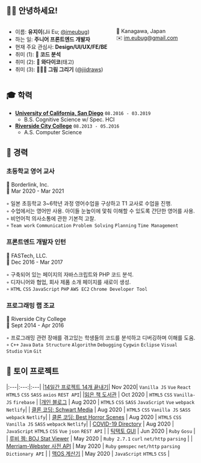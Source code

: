 ## 👋🏼 안녕하세요!

<ul style="float: left;"> 
<li> 이름: <b>유지이</b>(Jii Eu; <a href="https://github.com/imeubug">@imeubug</a>)</li>
<li> 하는 일: <b>주니어 프론트엔드 개발자</b></li>
<li> 현재 주요 관심사: <b>Design/UI/UX/FE/BE</b></li>
<li> 취미 (1): <b>🤖 코드 분석</b></li>
<li> 취미 (2): <b>🥁 와다이코</b>(태고) </li>
<li> 취미 (3): <b>👨🏼‍🎨 그림 그리기</b> (<a href="https://www.instagram.com/jiidraws/">@jiidraws</a>)</li>
</ul>

<ul style="float: left;"> 
📍 Kanagawa, Japan <br />
✉️ <a href = "mailto: im.eubug@gmail.com">im.eubug@gmail.com</a>
</ul>
<div style="clear: both;"></div>

## 🎓 학력

- <b>[University of California, San Diego](https://ucsd.edu)</b>  `08.2016 - 03.2019`
  - B.S. Cognitive Science w/ Spec. HCI
- <b>[Riverside City College](http://www.rcc.edu)</b> `08.2013 - 05.2016`
  - A.S. Computer Science

## 💼 경력

### 초등학교 영어 교사
🏢  Borderlink, Inc. <br />
📅  Mar 2020 - Mar 2021 <br />

◦ 일본 초등학교 3~6학년 과정 영어수업을 구상하고 T1 교사로 수업을 진행. <br />
◦ 수업에서는 영어만 사용. 아이들 눈높이에 맟춰 이해할 수 있도록 간단한 영어를 사용. <br />
◦ 비언어적 의사소통에 관한 기본적 고찰. <br />
◦ `Team work` `Communication` `Problem Solving` `Planning` `Time Management`

### 프론트엔드 개발자 인턴
🏢  FASTech, LLC. <br />
📅  Dec 2016 - Mar 2017 <br />

◦ 구축되어 있는 페이지의 자바스크립트와 PHP 코드 분석. <br />
◦ 디자니어와 협업, 회사 제품 소개 페이지를 새로이 생성. <br />
◦ `HTML` `CSS` `JavaScript` `PHP` `AWS EC2` `Chrome Developer Tool` 

### 프로그래밍 랩 조교
🏢  Riverside City College <br />
📅  Sept 2014 - Apr 2016 <br />

◦ 프로그래밍 관련 장애를 겪고있는 학생들의 코드를 분석하고 디버깅하며 이해를 도움.<br /> 
◦ `C++` `Java` `Data Structure` `Algorithm` `Debugging` `Cygwin` `Eclipse` `Visual Studio` `Vim` `Git`

## 🧸 토이 프로젝트

|:---|:---:|:---|
|[14일간 프로젝트 14개 끝내기](https://github.com/imeubug/14Days_14Projects)| Nov 2020| `Vanilla JS` `Vue` `React` `HTML5` `CSS` `SASS` `axios` `REST API`|
|[읽은 책 도서관](https://github.com/imeubug/library) | Oct 2020 | `HTML5` `CSS`  `Vanilla-JS` `firebase` |
|[개인 블로그](https://github.com/imeubug/vue-blog) | Aug 2020 | `HTML5` `CSS` `SASS` `JavaScript` `Vue` `webpack` `Netlify`|
| [클론 코딩: Schwart Media](https://github.com/imeubug/clone-schwartz-media) | Aug 2020 | `HTML5` `CSS` `Vanilla JS` `SASS` `webpack` `Netlify`|
| [클론 코딩: Best Horror Scenes](https://github.com/imeubug/clone-best-horror-scenes) | Aug 2020 | `HTML5` `CSS` `Vanilla JS` `SASS` `webpack` `Netlify`|
| [COVID-19 Directory](https://github.com/imeubug/covid-directory) | Aug 2020 | `JavaScript` `HTML5` `CSS` `Vue` `json` `REST API` |
| [틱택토 GUI](https://github.com/imeubug/ruby-toy-projects/tree/master/tic-tac-toe/gui) | Jun 2020 | `Ruby` `Gosu` |
| [루비 젬: BOJ Stat Viewer](https://github.com/imeubug/boj-solvedac) | May 2020 | `Ruby 2.7.1` `curl` `net/http` `parsing` |
| [Merriam-Webster 사전 API](https://github.com/imeubug/mw-dictionary) | May 2020 | `Ruby` `gemspec` `net/http` `parsing` `Dictionary API` |
| [맥OS 계산기](https://github.com/imeubug/mac-calculator) | May 2020 | `JavaScript` `HTML5` `CSS` |
